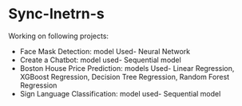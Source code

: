 # Sync-Inetrn-s

Working on following projects:
- Face Mask Detection: model Used- Neural Network
- Create a Chatbot: model used- Sequential model
- Boston House Price Prediction: models Used- Linear Regression, XGBoost Regression, Decision Tree Regression, Random Forest Regression
- Sign Language Classification: model used- Sequential model
